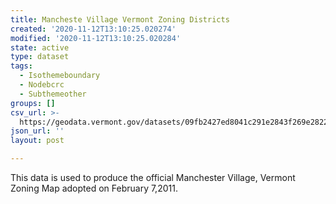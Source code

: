 ```yaml
---
title: Mancheste Village Vermont Zoning Districts
created: '2020-11-12T13:10:25.020274'
modified: '2020-11-12T13:10:25.020284'
state: active
type: dataset
tags:
  - Isothemeboundary
  - Nodebcrc
  - Subthemeother
groups: []
csv_url: >-
  https://geodata.vermont.gov/datasets/09fb2427ed8041c291e2843f269e2822_0.csv?outSR=%7B%22latestWkid%22%3A3857%2C%22wkid%22%3A102100%7D
json_url: ''
layout: post

---
```

This data is used to produce the official Manchester Village, Vermont Zoning Map adopted on February 7,2011.
